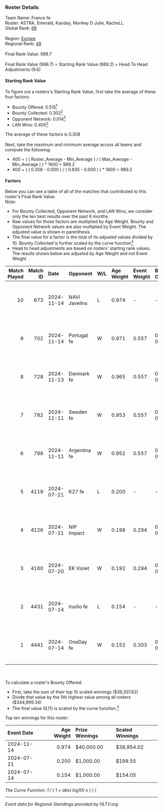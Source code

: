 ### Roster Details<br />
Team Name: France fe<br />
Roster: ASTRA, Emerald, Kaoday, Monkey D Julie, RacheLL<br />
Global Rank: [68](../../standings_global_2024_12_18.md)<br />
<br />
Region: [Europe]( ../../standings_europe_2024_12_18.md)<br />
Regional Rank: [49]( ../../standings_europe_2024_12_18.md)<br />
<br />
Final Rank Value:  998.7<br />
<br />
Final Rank Value (998.7) = Starting Rank Value (989.2) + Head To Head Adjustments (9.6)<br />

#### Starting Rank Value<br />
To figure out a rosters's Starting Rank Value, first take the average of these four factors:<br />
- Bounty Offered: 0.515[<sup>1</sup>](#table2)
- Bounty Collected: 0.302[<sup>2</sup>](#table1)
- Opponent Network: 0.014[<sup>2</sup>](#table1)
- LAN Wins: 0.400[<sup>2</sup>](#table1)

The average of these factors is 0.308<br />
<br />
Next, take the maximum and minimum average across all teams and compute the following:<br />
- 400 + ( ( Roster_Average - Min_Average ) / ( Max_Average - Min_Average ) ) * 1600 = 989.2
- 400 + ( ( 0.308 - 0.000 ) / ( 0.835 - 0.000 ) ) * 1600 = 989.2


#### Factors<br />
Below you can see a table of all of the matches that contributed to this roster's Final Rank Value.<br />
Note:<br />

- For Bounty Collected, Opponent Network, and LAN Wins, we consider only the ten best results over the past 6 months.
- Raw values for those factors are multiplied by Age Weight. Bounty and Opponent Network values are also multiplied by Event Weight. The adjusted value is shown in parenthesis.
- The final value for a factor is the total of its adjusted values divided by 10. Bounty Collected is further scaled by the curve function[<sup>3</sup>](#curveFunction)
- Head to head adjustments are based on rosters' starting rank values. The results shown below are adjusted by Age Weight and not Event Weight
<span id="table1"></span><br />


| Match Played | Match ID | Date       | Opponent      | W/L | Age Weight | Event Weight | Bounty Collected | Opponent Network | LAN Wins  | H2H Adj. | Roster                                          |
| -: | -: | :- | :- | :- | :- | :- | :- | :- | :- | -: | :- |
|           10 |      673 | 2024-11-14 | NAVI Javelins | L   | 0.974      | -            | -                | -                | -         |    -6.93 | ASTRA, Emerald, Kaoday, Monkey D Julie, RacheLL |
|            9 |      702 | 2024-11-14 | Portugal fe   | W   | 0.971      | 0.557        | 0.056 (0.031)    | 0.080 (0.043)    | 1 (0.971) |    11.77 | ASTRA, Emerald, Kaoday, Monkey D Julie, RacheLL |
|            8 |      728 | 2024-11-13 | Denmark fe    | W   | 0.965      | 0.557        | 0.017 (0.009)    | 0.127 (0.068)    | 1 (0.965) |     6.44 | ASTRA, Emerald, Kaoday, Monkey D Julie, RacheLL |
|            7 |      782 | 2024-11-11 | Sweden fe     | W   | 0.953      | 0.557        | 0.014 (0.007)    | 0.040 (0.021)    | 1 (0.953) |     4.39 | ASTRA, Emerald, Kaoday, Monkey D Julie, RacheLL |
|            6 |      788 | 2024-11-11 | Argentina fe  | W   | 0.952      | 0.557        | 0.000 (0.000)    | 0.000 (0.000)    | 1 (0.952) |     1.10 | ASTRA, Emerald, Kaoday, Monkey D Julie, RacheLL |
|            5 |     4119 | 2024-07-21 | K27 fe        | L   | 0.200      | -            | -                | -                | -         |    -5.03 | ASTRA, Emerald, Hikomi, Monkey D Julie, RacheLL |
|            4 |     4126 | 2024-07-21 | NIP Impact    | W   | 0.198      | 0.294        | 0.021 (0.001)    | 0.167 (0.010)    | 0 (0.000) |     1.55 | ASTRA, Emerald, Hikomi, Monkey D Julie, RacheLL |
|            3 |     4160 | 2024-07-20 | EK Violet     | W   | 0.192      | 0.294        | 0.000 (0.000)    | 0.000 (0.000)    | 0 (0.000) |     0.22 | ASTRA, Emerald, Hikomi, Monkey D Julie, RacheLL |
|            2 |     4431 | 2024-07-14 | Insilio fe    | L   | 0.154      | -            | -                | -                | -         |    -4.25 | ASTRA, Emerald, Kaoday, Monkey D Julie, RacheLL |
|            1 |     4441 | 2024-07-14 | OneDay fe     | W   | 0.152      | 0.303        | 0.000 (0.000)    | 0.000 (0.000)    | 0 (0.000) |     0.30 | ASTRA, Emerald, Kaoday, Monkey D Julie, RacheLL |

<br />
<span id="table2"></span><br />
To calculate a roster's Bounty Offered:<br />

- First, take the sum of their top 10 scaled winnings ($39,307.62)
- Divide that value by the 5th highest value among all rosters ($344,999.34)
- The final value (0.11) is scaled by the curve function.[<sup>3</sup>](#curveFunction)

Top ten winnings for this roster:<br />

| Event Date | Age Weight | Prize Winnings | Scaled Winnings |
| :- | -: | :- | :- |
| 2024-11-14 |      0.974 | $40,000.00     | $38,954.02      |
| 2024-07-21 |      0.200 | $1,000.00      | $199.55         |
| 2024-07-14 |      0.154 | $1,000.00      | $154.05         |


<span id="curveFunction"></span>_The Curve Function: 1 / ( 1 + abs( log10( x ) ) )_<br />

---
_Event data for Regional Standings provided by HLTV.org_<br />
